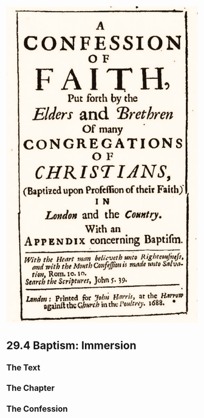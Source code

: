 <img class="intro-right" src="art-1689.png">

# 29.4 Baptism: Immersion

## The Text

## The Chapter

## The Confession

